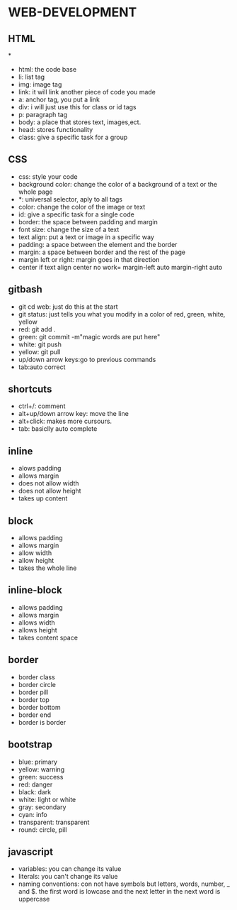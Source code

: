 # WEB-DEVELOPMENT
## HTML
*<img src="https://cdn3.emoji.gg/emojis/6276-spinning-cat.gif" alt="">
* html: the code base
* li: list tag
* img: image tag
* link: it will link another piece of code you made
* a: anchor tag, you put a link
* div: i will just use this for class or id tags
* p: paragraph tag
* body: a place that stores text, images,ect.
* head: stores functionality
* class: give a specific task for a group
## CSS
* css: style your code
* background color: change the color of a background of a text or the whole page
* *: universal selector, aply to all tags
* color: change the color of the image or text
* id: give a specific task for a single code
* border: the space between padding and margin
* font size: change the size of a text
* text align: put a text or image in a specific way
* padding: a space between the element and the border
* margin: a space between border and the rest of the page
* margin left or right: margin goes in that direction
* center if text align center no work= margin-left auto margin-right auto
## gitbash
* git cd web: just do this at the start
* git status: just tells you what you modify in a color of red, green, white, yellow
* red: git add .
* green: git commit -m"magic words are put here"
* white: git push
* yellow: git pull
* up/down arrow keys:go to previous commands
* tab:auto correct
## shortcuts
* ctrl+/: comment
* alt+up/down arrow key: move the line
* alt+click: makes more cursours.
* tab: basiclly auto complete
## inline
* alows padding
* allows margin
* does not allow width
* does not allow height
* takes up content
## block
* allows padding
* allows margin
* allow width
* allow height
* takes the whole line
## inline-block
* allows padding
* allows margin
* allows width
* allows height
* takes content space
## border
* border class
* border circle
* border pill
* border top
* border bottom
* border end
* border is border
## bootstrap
* blue: primary
* yellow: warning
* green: success
* red: danger
* black: dark
* white: light or white
* gray: secondary
* cyan: info
* transparent: transparent
* round: circle, pill
## javascript
* variables: you can change its value
* literals: you can't change its value
* naming conventions: con not have symbols but letters, words, number, _ and $. the first word is lowcase and the next letter in the next word is uppercase
